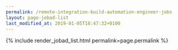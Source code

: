 ```yaml
---
permalink: /remote-integration-build-automation-engineer-jobs
layout: page-jobad-list
last_modified_at: 2019-01-05T18:47:32+0100
---
```

{% include render_jobad_list.html permalink=page.permalink %}
